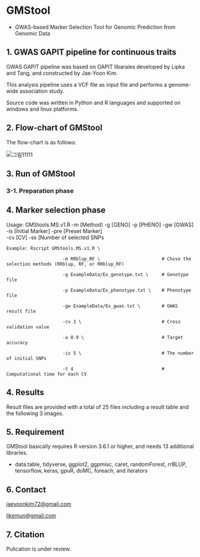 # GMStool
  - GWAS-based Marker Selection Tool for Genomic Prediction from Genomic Data

## 1. GWAS GAPIT pipeline for continuous traits

GWAS GAPIT pipeline was based on GAPIT libaraies developed by Lipka and Tang, and constructed by Jae-Yoon Kim.

This analysis pipeline uses a VCF file as input file and performs a genome-wide association study.

Source code was written in Python and R languages and supported on windows and linux platforms.


## 2. Flow-chart of GMStool

The flow-chart is as follows:

![그림11111](https://user-images.githubusercontent.com/49300659/80271666-40c93f00-86fd-11ea-81f9-08dc33b51163.jpg)


## 3. Run of GMStool
  ### 3-1. Preparation phase





## 4. Marker selection phase

Usage: GMStools.MS.v1.R -m [Method] -g [GENO] -p [PHENO] -gw [GWAS]             \
                        -is [Initial Marker] -pre [Preset Marker] \
                        -cv [CV] -ss [Number of selected SNPs


    Example: Rscript GMStools.MS.v1.R \   
    
                         -m RRblup_RF \                       # Chose the selection methods (RRblup, RF, or RRblup_RF)
                         
                         -g ExampleData/Ex_genotype.txt \     # Genotype file
                         
                         -p ExampleData/Ex_phenotype.txt \    # Phenotype file
                         
                         -gw ExampleData/Ex_gwas.txt \        # GWAS result file
                         
                         -cv 3 \                              # Cross validation value
                         
                         -a 0.9 \                             # Target accuracy 
                          
                         -is 5 \                              # The number of initial SNPs
                                                 
                         -t 4                                 # Computational time for each CV


## 4. Results

Result files are provided with a total of 25 files including a result table and the following 3 images.



## 5. Requirement

GMStool basically requires R version 3.6.1 or higher, and needs 13 additional libraries.

- data.table, tidyverse, ggplot2, ggpmisc, caret, randomForest, rrBLUP, tensorflow, keras, gpuR, doMC, foreach, and iterators


## 6. Contact

jaeyoonkim72@gmail.com

likemun@gmail.com


## 7. Citation

Pulication is under review.
